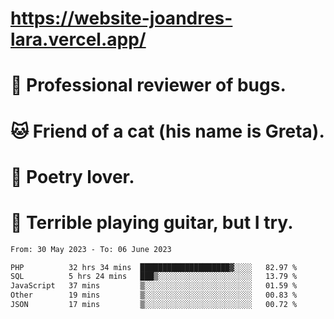 # https://website-joandres-lara.vercel.app/
# 🐛 Professional reviewer of bugs.
# 🐱 Friend of a cat (his name is Greta).
# 📜 Poetry lover.
# 🎸 Terrible playing guitar, but I try.

<!--START_SECTION:waka-->

```txt
From: 30 May 2023 - To: 06 June 2023

PHP          32 hrs 34 mins  ████████████████████▓░░░░   82.97 %
SQL          5 hrs 24 mins   ███▒░░░░░░░░░░░░░░░░░░░░░   13.79 %
JavaScript   37 mins         ▒░░░░░░░░░░░░░░░░░░░░░░░░   01.59 %
Other        19 mins         ▒░░░░░░░░░░░░░░░░░░░░░░░░   00.83 %
JSON         17 mins         ▒░░░░░░░░░░░░░░░░░░░░░░░░   00.72 %
```

<!--END_SECTION:waka-->
